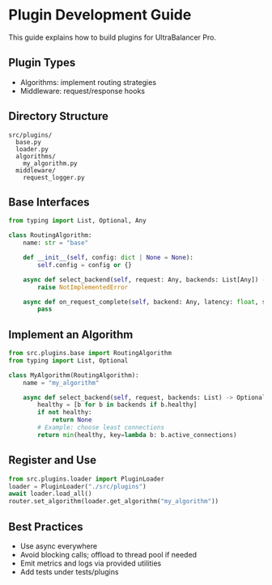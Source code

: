 # Plugin Development Guide

This guide explains how to build plugins for UltraBalancer Pro.

## Plugin Types
- Algorithms: implement routing strategies
- Middleware: request/response hooks

## Directory Structure

```
src/plugins/
  base.py
  loader.py
  algorithms/
    my_algorithm.py
  middleware/
    request_logger.py
```

## Base Interfaces

```python
from typing import List, Optional, Any

class RoutingAlgorithm:
    name: str = "base"

    def __init__(self, config: dict | None = None):
        self.config = config or {}

    async def select_backend(self, request: Any, backends: List[Any]) -> Optional[Any]:
        raise NotImplementedError

    async def on_request_complete(self, backend: Any, latency: float, success: bool):
        pass
```

## Implement an Algorithm
```python
from src.plugins.base import RoutingAlgorithm
from typing import List, Optional

class MyAlgorithm(RoutingAlgorithm):
    name = "my_algorithm"

    async def select_backend(self, request, backends: List) -> Optional[str]:
        healthy = [b for b in backends if b.healthy]
        if not healthy:
            return None
        # Example: choose least connections
        return min(healthy, key=lambda b: b.active_connections)
```

## Register and Use
```python
from src.plugins.loader import PluginLoader
loader = PluginLoader("./src/plugins")
await loader.load_all()
router.set_algorithm(loader.get_algorithm("my_algorithm"))
```

## Best Practices
- Use async everywhere
- Avoid blocking calls; offload to thread pool if needed
- Emit metrics and logs via provided utilities
- Add tests under tests/plugins
```
